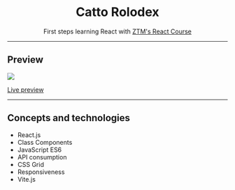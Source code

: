 <h1 align="center">Catto Rolodex</h1>
<p align="center">First steps learning React with <a href="https://www.udemy.com/course/complete-react-developer-zero-to-mastery">ZTM's React Course</a></p>
<hr>
<h2>Preview</h2>
<a align="center"><img src="https://user-images.githubusercontent.com/106234166/198903464-f553f62f-4c06-4561-93f3-69908fe17fb3.png"></a>
<p><a href="https://ztm-react-rolodex-class-comps-mgastonportillo.vercel.app/">Live preview</a></p>
<hr>
<h2>Concepts and technologies</h2>
<ul>
<li>React.js</li>
<li>Class Components</li>
<li>JavaScript ES6</li>
<li>API consumption</li>
<li>CSS Grid</li>
<li>Responsiveness</li>
<li>Vite.js</li>
</ul>
